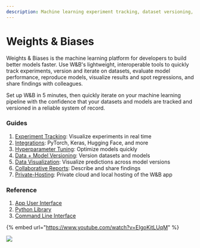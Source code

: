 ```yaml
---
description: Machine learning experiment tracking, dataset versioning, and model evaluation
---
```


# Weights & Biases

Weights & Biases is the machine learning platform for developers to build better models faster. Use W\&B's lightweight, interoperable tools to quickly track experiments, version and iterate on datasets, evaluate model performance, reproduce models, visualize results and spot regressions, and share findings with colleagues.

Set up W\&B in 5 minutes, then quickly iterate on your machine learning pipeline with the confidence that your datasets and models are tracked and versioned in a reliable system of record.

### Guides

1. [Experiment Tracking](guides/track/): Visualize experiments in real time
2. [Integrations](guides/integrations/): PyTorch, Keras, Hugging Face, and more
3. [Hyperparameter Tuning](guides/sweeps/): Optimize models quickly
4. [Data + Model Versioning](guides/artifacts/): Version datasets and models
5. [Data Visualization](guides/data-vis/): Visualize predictions across model versions
6. [Collaborative Reports](guides/reports/): Describe and share findings
7. [Private-Hosting](guides/self-hosted/): Private cloud and local hosting of the W\&B app

### Reference

1. [App User Interface](ref/app/)
2. [Python Library](ref/python/)
3. [Command Line Interface](ref/cli/)

{% embed url="https://www.youtube.com/watch?v=EIgoKitLUqM" %}

![](<.gitbook/assets/W\&B Diagram - 20210913.png>)
